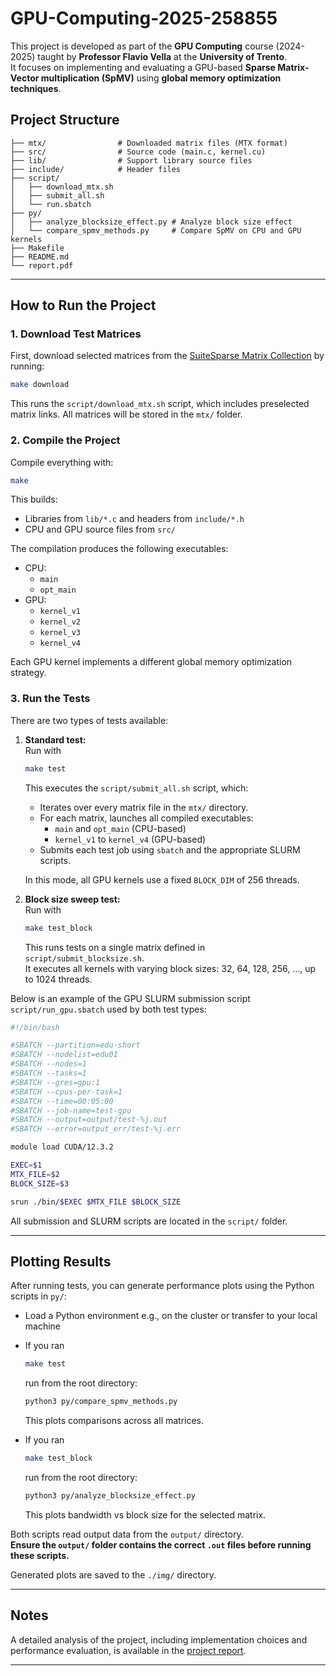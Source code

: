 # GPU-Computing-2025-258855

This project is developed as part of the **GPU Computing** course (2024-2025) taught by **Professor Flavio Vella** at the **University of Trento**.  
It focuses on implementing and evaluating a GPU-based **Sparse Matrix-Vector multiplication (SpMV)** using **global memory optimization techniques**.

## Project Structure

```text
├── mtx/                # Downloaded matrix files (MTX format)
├── src/                # Source code (main.c, kernel.cu)
├── lib/                # Support library source files
├── include/            # Header files
├── script/
│   ├── download_mtx.sh
│   ├── submit_all.sh
│   └── run.sbatch
├── py/
│   ├── analyze_blocksize_effect.py # Analyze block size effect
│   └── compare_spmv_methods.py     # Compare SpMV on CPU and GPU kernels
├── Makefile
├── README.md
└── report.pdf
```

---

## How to Run the Project

### 1. Download Test Matrices

First, download selected matrices from the [SuiteSparse Matrix Collection](https://sparse.tamu.edu/) by running:

```bash
make download
```

This runs the `script/download_mtx.sh` script, which includes preselected matrix links. All matrices will be stored in the `mtx/` folder.

### 2. Compile the Project

Compile everything with:

```bash
make
```

This builds:
- Libraries from `lib/*.c` and headers from `include/*.h`
- CPU and GPU source files from `src/`

The compilation produces the following executables:
- CPU:
  - `main`
  - `opt_main`
- GPU:
  - `kernel_v1`
  - `kernel_v2`
  - `kernel_v3`
  - `kernel_v4`

Each GPU kernel implements a different global memory optimization strategy.

### 3. Run the Tests

There are two types of tests available:

1. **Standard test:**  
   Run with
   ```bash
   make test
   ```
   This executes the `script/submit_all.sh` script, which:
   - Iterates over every matrix file in the `mtx/` directory.
   - For each matrix, launches all compiled executables:
     - `main` and `opt_main` (CPU-based)
     - `kernel_v1` to `kernel_v4` (GPU-based)
   - Submits each test job using `sbatch` and the appropriate SLURM scripts.

   In this mode, all GPU kernels use a fixed `BLOCK_DIM` of 256 threads.

2. **Block size sweep test:**  
   Run with
   ```bash
   make test_block
   ```
   This runs tests on a single matrix defined in `script/submit_blocksize.sh`.  
   It executes all kernels with varying block sizes: 32, 64, 128, 256, ..., up to 1024 threads.

Below is an example of the GPU SLURM submission script `script/run_gpu.sbatch` used by both test types:

```bash
#!/bin/bash

#SBATCH --partition=edu-short
#SBATCH --nodelist=edu01
#SBATCH --nodes=1
#SBATCH --tasks=1
#SBATCH --gres=gpu:1
#SBATCH --cpus-per-task=1
#SBATCH --time=00:05:00
#SBATCH --job-name=test-gpu
#SBATCH --output=output/test-%j.out
#SBATCH --error=output_err/test-%j.err

module load CUDA/12.3.2

EXEC=$1
MTX_FILE=$2
BLOCK_SIZE=$3

srun ./bin/$EXEC $MTX_FILE $BLOCK_SIZE
```

All submission and SLURM scripts are located in the `script/` folder.

---

## Plotting Results

After running tests, you can generate performance plots using the Python scripts in `py/`:

- Load a Python environment e.g., on the cluster or transfer to your local machine

- If you ran
  ```bash
  make test
  ```
  run from the root directory:
  ```bash
  python3 py/compare_spmv_methods.py
  ```
  This plots comparisons across all matrices.

- If you ran
  ```bash
  make test_block
  ```
  run from the root directory:
  ```bash
  python3 py/analyze_blocksize_effect.py
  ```
  This plots bandwidth vs block size for the selected matrix.

Both scripts read output data from the `output/` directory.  
**Ensure the `output/` folder contains the correct `.out` files before running these scripts.**

Generated plots are saved to the `./img/` directory.

---

## Notes
A detailed analysis of the project, including implementation choices and performance evaluation, is available in the [project report](./Deliverable1_report.pdf).

---